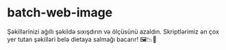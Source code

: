 # batch-web-image
Şəkillərinizi ağıllı şəkildə sıxışdırın və ölçüsünü azaldın. Skriptlərimiz ən çox yer tutan şəkilləri belə dietaya salmağı bacarır! 🖼️📉💪
